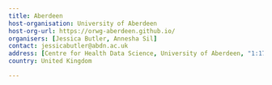 ```yaml
---
title: Aberdeen 
host-organisation: University of Aberdeen 
host-org-url: https://orwg-aberdeen.github.io/ 
organisers: [Jessica Butler, Annesha Sil] 
contact: jessicabutler@abdn.ac.uk 
address: [Centre for Health Data Science, University of Aberdeen, "1:172 Polwarth Building", AB252ZD]
country: United Kingdom

---
```

